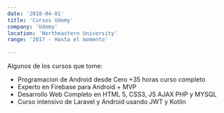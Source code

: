 ```yaml
---
date: '2018-04-01'
title: 'Cursos Udemy'
company: 'Udemy'
location: 'Northeastern University'
range: '2017 - Hasta el momento'
 
---
```


Algunos de los cursos que tome:


- Programacion de Android desde Cero +35 horas curso completo 
- Experto en Firebase para Android + MVP 
- Desarrollo Web Completo en HTML 5, CSS3, JS AJAX PHP y MYSQL
- Curso intensivo de Laravel y Android usando JWT y Kotlin
